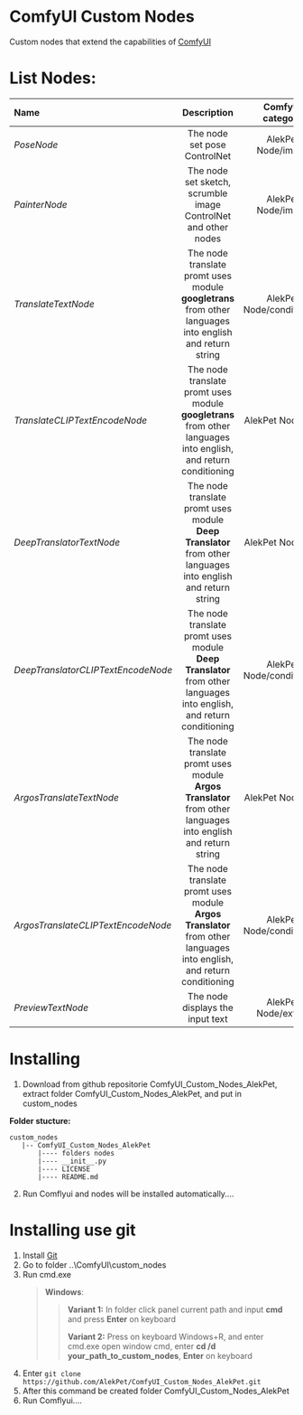 # ComfyUI Custom Nodes

Custom nodes that extend the capabilities of [ComfyUI](https://github.com/comfyanonymous/ComfyUI)

# List Nodes:

| Name                               |                                                     Description                                                      |     ComfyUI category      |
| :--------------------------------- | :------------------------------------------------------------------------------------------------------------------: | :-----------------------: |
| _PoseNode_                         |                                             The node set pose ControlNet                                             |    AlekPet Node/image     |
| _PainterNode_                      |                            The node set sketch, scrumble image ControlNet and other nodes                            |    AlekPet Node/image     |
| _TranslateTextNode_                |       The node translate promt uses module **googletrans** from other languages into english and return string       | AlekPet Node/conditioning |
| _TranslateCLIPTextEncodeNode_      |   The node translate promt uses module **googletrans** from other languages into english, and return conditioning    |     AlekPet Node/text     |
| _DeepTranslatorTextNode_           |     The node translate promt uses module **Deep Translator** from other languages into english and return string     |     AlekPet Node/text     |
| _DeepTranslatorCLIPTextEncodeNode_ | The node translate promt uses module **Deep Translator** from other languages into english, and return conditioning  | AlekPet Node/conditioning |
| _ArgosTranslateTextNode_           |    The node translate promt uses module **Argos Translator** from other languages into english and return string     |     AlekPet Node/text     |
| _ArgosTranslateCLIPTextEncodeNode_ | The node translate promt uses module **Argos Translator** from other languages into english, and return conditioning | AlekPet Node/conditioning |
| _PreviewTextNode_                  |                                           The node displays the input text                                           |    AlekPet Node/extras    |

# Installing

1. Download from github repositorie ComfyUI_Custom_Nodes_AlekPet, extract folder ComfyUI_Custom_Nodes_AlekPet, and put in custom_nodes

**Folder stucture:**

```
custom_nodes
   |-- ComfyUI_Custom_Nodes_AlekPet
       |---- folders nodes
       |---- __init__.py
       |---- LICENSE
       |---- README.md
```

2. Run Comflyui and nodes will be installed automatically....

# Installing use git

1. Install [Git](https://git-scm.com/)
2. Go to folder ..\ComfyUI\custom_nodes
3. Run cmd.exe
   > **Windows**:
   >
   > > **Variant 1:** In folder click panel current path and input **cmd** and press **Enter** on keyboard
   > >
   > > **Variant 2:** Press on keyboard Windows+R, and enter cmd.exe open window cmd, enter **cd /d your_path_to_custom_nodes**, **Enter** on keyboard
4. Enter `git clone https://github.com/AlekPet/ComfyUI_Custom_Nodes_AlekPet.git`
5. After this command be created folder ComfyUI_Custom_Nodes_AlekPet
6. Run Comflyui....
